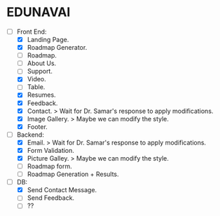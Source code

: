 # EDUNAVAI
- [ ] Front End:
  - [x] Landing Page.
  - [x] Roadmap Generator.
  - [ ] Roadmap.
  - [ ] About Us.
  - [ ] Support.
  - [x] Video.
  - [ ] Table.
  - [x] Resumes.
  - [x] Feedback.
  - [x] Contact. > Wait for Dr. Samar's response to apply modifications.
  - [x] Image Gallery. > Maybe we can modify the style.
  - [x] Footer.
- [ ] Backend:
  - [x] Email. > Wait for Dr. Samar's response to apply modifications.
  - [x] Form Validation.
  - [x] Picture Galley. > Maybe we can modify the style.
  - [ ] Roadmap form.
  - [ ] Roadmap Generation + Results.
- [ ] DB:
  - [x] Send Contact Message.
  - [ ] Send Feedback.
  - [ ] ??
